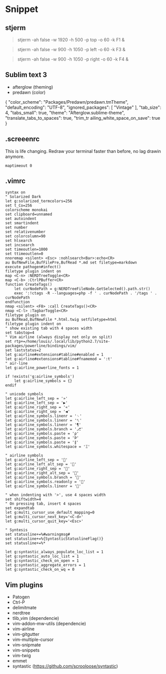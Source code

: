 # Snippet

## stjerm

> stjerm -ah false -w 1920 -h 500 -p top -o 60 -k F1 &

> stjerm -ah false -w 900 -h 1050 -p left -o 60 -k F3 &

> stjerm -ah false -w 900 -h 1050 -p right -o 60 -k F4 &

## Sublim text 3

 * afterglow (theming)
 * predawn (color)

{
    "color_scheme": "Packages/Predawn/predawn.tmTheme",
    "default_encoding": "UTF-8",
    "ignored_packages":
    [
    "Vintage"
    ],
    "tab_size": 4,
    "tabs_small": true,
    "theme": "Afterglow.sublime-theme",
    "translate_tabs_to_spaces": true,
    "trim_tr
    ailing_white_space_on_save": true
}

##  .screeenrc

This is life changing. Redraw your terminal faster than before, no lag drawin anymore.

```
maptimeout 0
```

## .vimrc

```
syntax on
" Solarized Dark
let g:solarized_termcolors=256
set t_Co=256
colorscheme monokai
set clipboard=unnamed
set autoindent
set smartindent
set number
set relativenumber
set colorcolumn=90
set hlsearch
set incsearch
set timeoutlen=1000
set ttimeoutlen=0
nnoremap <silent> <Esc> :nohlsearch<Bar>:echo<CR>
au BufNewFile,BufFilePre,BufRead *.md set filetype=markdown
execute pathogen#infect()
filetype plugin indent on
map <C-n> :NERDTreeToggle<CR>
map <C-b> :CtrlPBuffer<CR>
function CreateTags()
    let curNodePath = g:NERDTreeFileNode.GetSelected().path.str()
    exec ':!ctags -R --languages=php -f ' . curNodePath . '/tags ' . curNodePath
endfunction
nmap <silent> <F8> :call CreateTags()<CR>
nmap <C-l> :TagbarToggle<CR>
filetype plugin on
au BufRead,BufNewFile *.html.twig setfiletype=html
filetype plugin indent on
" show existing tab with 4 spaces width
set tabstop=4
" Vim airline (always display not only on split)
set rtp+=/home/louis/.local/lib/python2.7/site-packages/powerline/bindings/vim/
set laststatus=2
let g:airline#extensions#tabline#enabled = 1
let g:airline#extensions#tabline#fnamemod = ':t'
" air-line
let g:airline_powerline_fonts = 1

if !exists('g:airline_symbols')
    let g:airline_symbols = {}
endif

" unicode symbols
let g:airline_left_sep = '»'
let g:airline_left_sep = '▶'
let g:airline_right_sep = '«'
let g:airline_right_sep = '◀'
let g:airline_symbols.linenr = '␊'
let g:airline_symbols.linenr = '␤'
let g:airline_symbols.linenr = '¶'
let g:airline_symbols.branch = '⎇'
let g:airline_symbols.paste = 'ρ'
let g:airline_symbols.paste = 'Þ'
let g:airline_symbols.paste = '∥'
let g:airline_symbols.whitespace = 'Ξ'

" airline symbols
let g:airline_left_sep = ''
let g:airline_left_alt_sep = ''
let g:airline_right_sep = ''
let g:airline_right_alt_sep = ''
let g:airline_symbols.branch = ''
let g:airline_symbols.readonly = ''
let g:airline_symbols.linenr = ''

" when indenting with '>', use 4 spaces width
set shiftwidth=4
" On pressing tab, insert 4 spaces
set expandtab
let g:multi_cursor_use_default_mapping=0
let g:multi_cursor_next_key='<C-d>'
let g:multi_cursor_quit_key='<Esc>'

" Syntesis
set statusline+=%#warningmsg#
set statusline+=%{SyntasticStatuslineFlag()}
set statusline+=%*

let g:syntastic_always_populate_loc_list = 1
let g:syntastic_auto_loc_list = 1
let g:syntastic_check_on_open = 1
let g:syntastic_aggregate_errors = 1
let g:syntastic_check_on_wq = 0
```

## Vim plugins 

* Patogen
* Ctrl-P
* delimitmate
* nerdtree
* tlib_vim (dependencie)
* vim-addon-mw-utils (dependencie)
* vim-airline
* vim-gitgutter
* vim-multiple-cursor
* vim-snipmate
* vim-snippets
* vim-twig
* emmet
* syntastic (https://github.com/scrooloose/syntastic)
